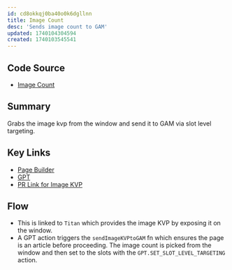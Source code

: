 ```yaml
---
id: cd8okkqj0ba40o0k6dgllnn
title: Image Count
desc: 'Sends image count to GAM'
updated: 1740104304594
created: 1740103545541
---
```

## Code Source
- [Image Count](/ncu-ad-manager/src/Modules/ImageCount/ImageCount.ts)

## Summary
Grabs the image kvp from the window and send it to GAM via slot level targeting. 

## Key Links
- [Page Builder](../../nu-sun-titan/packages/nu-sun-helios/src/page-builder/page-builder.js)
- [GPT](/ncu-ad-manager/src/Modules/GPT/GPT.ts)
- [PR Link for Image KVP](https://github.com/newsuk/nu-sun-titan/pull/11040/files)

## Flow 
- This is linked to `Titan` which provides the image KVP by exposing it on the window. 
- A GPT action triggers the `sendImageKVPtoGAM` fn which ensures the page is an article before proceeding. The image count is picked from the window and then set to the slots with the `GPT.SET_SLOT_LEVEL_TARGETING` action.